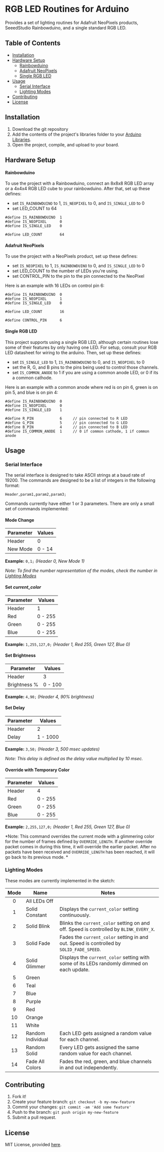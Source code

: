 
# RGB LED Routines for Arduino

Provides a set of lighting routines for Adafruit NeoPixels products, SeeedStudio Rainbowduino, and a single standard RGB LED. 


## <a name="toc"></a>Table of Contents

* [Installation](#installation)
* [Hardware Setup](#hardware)
	* [Rainbowduino](#rainbowduino-hardware)
	* [Adafruit NeoPixels](#adafruit-hardware)
	* [Single RGB LED](#RGBLED-hardware)
* [Usage](#usage)
	* [Serial Interface](#serial-interface)
	* [Lighting Modes](#lighting-modes)
* [Contributing](#contributing)
* [License](#license)


## <a name="installation"></a>Installation


1. Download the git repository
2. Add the contents of the project's libraries folder to your [Arduino Libraries](https://www.arduino.cc/en/Hacking/Libraries).
3. Open the project, compile, and upload to your board.  

## <a name="hardware"></a>Hardware Setup

#### <a name="rainbowduino-hardware"></a>Rainbowduino

To use the project with a Rainbowduino, connect an 8x8x8 RGB LED array or a 4x4x4 RGB LED cube to your rainbowduino. After that, set up these defines:
* set `IS_RAINBOWDUINO` to 1, `IS_NEOPIXEL` to 0, and `IS_SINGLE_LED` to 0
* set LED_COUNT to 64

```
#define IS_RAINBOWDUINO  1
#define IS_NEOPIXEL      0
#define IS_SINGLE_LED    0

#define LED_COUNT        64 
```


#### <a name="adafruit-hardware"></a>Adafruit NeoPixels


To use the project with a NeoPixels product, set up these defines:
* set `IS_NEOPIXEL` to 1, `IS_RAINBOWDUINO` to 0, and `IS_SINGLE_LED` to 0
* set LED_COUNT to the number of LEDs you're using.
* set CONTROL_PIN to the pin to the pin connected to the NeoPixel

Here is an example with 16 LEDs on control pin 6: 

```
#define IS_RAINBOWDUINO  0
#define IS_NEOPIXEL      1
#define IS_SINGLE_LED    0

#define LED_COUNT        16

#define CONTROL_PIN      6  
```

#### <a name="RGBLED-hardware"></a>Single RGB LED


This project supports using a single RGB LED, although certain routines lose some of their features by only having one LED. For setup, consult your RGB LED datasheet for wiring to the arduino. Then, set up these defines: 

* set `IS_SINGLE_LED` to 1, `IS_RAINBOWDUINO` to 0, and `IS_NEOPIXEL` to 0
* set the R, G, and B pins to the pins being used to control those channels.
* set `IS_COMMON_ANODE` to 1 if you are using a common anode LED, or 0 if its a common cathode. 

Here is an example with a common anode where red is on pin 6, green is on pin 5, and blue is on pin 4:

```
#define IS_RAINBOWDUINO  0
#define IS_NEOPIXEL      0
#define IS_SINGLE_LED    1

#define R_PIN            6     // pin connected to R LED
#define G_PIN            5     // pin connected to G LED
#define B_PIN            4     // pin connected to B LED
#define IS_COMMON_ANODE  1     // 0 if common cathode, 1 if common anode
```

## <a name="usage"></a>Usage

### <a name="serial-interface"></a>Serial Interface

The serial interface is designed to take ASCII strings at a baud rate of 19200. The commands are designed to be a list of integers in the following format:

```
Header,param1,param2,param3;
```

Commands currently have either 1 or 3 parameters. There are only a small set of commands implemented:

#### Mode Change

| Parameter     | Values        | 
| ------------- | ------------- |
| Header        |     0         | 
| New Mode      | 0 - 14        |  
**Example:** `0,1;` *(Header 0, New Mode 1)* 

*Note: To find the number representation of the modes, check the number in [Lighting Modes](#lighting-modes)*

#### Set *current_color*

| Parameter     | Values        | 
| ------------- | ------------- |
| Header        |     1         | 
| Red           | 0 - 255       |
| Green         | 0 - 255       |
| Blue          | 0 - 255       |
**Example:** `1,255,127,0;` *(Header 1, Red 255, Green 127, Blue 0)*


#### Set Brightness

| Parameter     | Values        | 
| ------------- | ------------- |
| Header        |     3         | 
| Brightness %  | 0 - 100       |
**Example:** `4,90;` *(Header 4, 90% brightness)*

#### Set Delay 

| Parameter     | Values        | 
| ------------- | ------------- |
| Header        |     2        | 
| Delay         | 1 - 1000      |
**Example:** `3,50;` *(Header 3, 500 msec updates)*

*Note: This delay is defined as the delay value multiplied by 10 msec.*


#### Override with Temporary Color 

| Parameter     | Values        | 
| ------------- | ------------- |
| Header        | 4             | 
| Red           | 0 - 255       |
| Green         | 0 - 255       |
| Blue          | 0 - 255       |
**Example:** `2,255,127,0;` *(Header 1, Red 255, Green 127, Blue 0)*

*Note: This command overrides the current mode with a glimmering color for the number of frames defined by `OVERRIDE_LENGTH`. If another override  packet comes in during this time, it will override the earlier packet. After no packets have been received and `OVERRIDE_LENGTH` has been reached, it will go back to its previous mode. *


### <a name="lighting-modes"></a>Lighting Modes

These modes are currently implemented in the sketch:

| Mode | Name           | Notes         |
|:---:| -------------- | ------------- |
| 0    | All LEDs Off   |               |
| 1    | Solid Constant | Displays the `current_color` setting continuously.            |
| 2    | Solid Blink    | Blinks the `current_color` setting on and off. Speed is controlled by `BLINK_EVERY_X`. |
| 3    | Solid Fade     | Fades the `current_color` setting in and out. Speed is controlled by `SOLID_FADE_SPEED`. |
| 4    | Solid Glimmer  | Displays the `current_color` setting with some of its LEDs randomly dimmed on each update. |
| 5    | Green          |               |
| 6    | Teal           |               |
| 7    | Blue           |               |
| 8    | Purple         |               |
| 9    | Red            |               |
| 10   | Orange         |               |
| 11   | White          |               |
| 12   | Random Individual | Each LED gets assigned a random value for each channel. |
| 13   | Random Solid | Every LED gets assigned the same random value for each channel. |
| 14   | Fade All Colors | Fades the red, green, and blue channels in and out independently. |


## <a name="contributing"></a>Contributing

1. Fork it!
2. Create your feature branch: `git checkout -b my-new-feature`
3. Commit your changes: `git commit -am 'Add some feature'`
4. Push to the branch: `git push origin my-new-feature`
5. Submit a pull request.


## <a name="license"></a>License


MIT License, provided [here](LICENSE).
